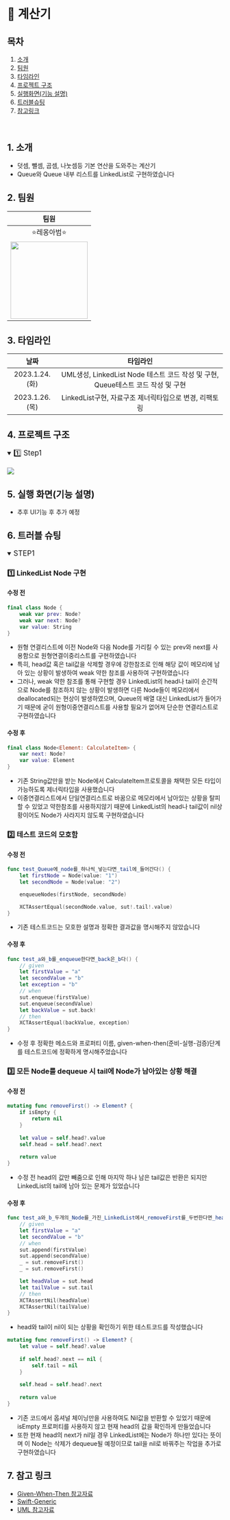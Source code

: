 # 🧮 계산기

## 목차
1. [소개](#1-소개)
2. [팀원](#2-팀원)
3. [타임라인](#3-타임라인)
4. [프로젝트 구조](#4-프로젝트-구조)
5. [실행화면(기능 설명)](#5-실행-화면기능-설명)
6. [트러블슈팅](#6-트러블-슈팅)
7. [참고링크](#7-참고-링크)

<br/>

## 1. 소개
* 덧셈, 뺄셈, 곱셈, 나눗셈등 기본 연산을 도와주는 계산기
* Queue와 Queue 내부 리스트를 LinkedList로 구현하였습니다

## 2. 팀원

|팀원|
|:--:|
|⭐️레옹아범⭐️|
|<img height="180px" src="https://raw.githubusercontent.com/Rhode-park/ios-rock-paper-scissors/step02/image/leonFather.jpeg">|


## 3. 타임라인

|날짜|타임라인|
|:--:|:--:|
|2023.1.24.(화)|UML생성, LinkedList Node 테스트 코드 작성 및 구현, Queue테스트 코드 작성 및 구현|
|2023.1.26.(목)|LinkedList구현, 자료구조 제너릭타입으로 변경, 리팩토링|

## 4. 프로젝트 구조

<details open>
    <summary><big>1️⃣ Step1</big></summary>
    </br>
        <img src="https://github.com/fatherLeon/ios-calculator-app/blob/step1/Step1UML.png?raw=true">
</details>

## 5. 실행 화면(기능 설명)

* 추후 UI기능 후 추가 예정

## 6. 트러블 슈팅

<details open>
    <summary><big>STEP1</big></summary>
    
### 1️⃣ LinkedList Node 구현
#### 수정 전
```swift
final class Node {
    weak var prev: Node?
    weak var next: Node?
    var value: String
}
```

* 원형 연결리스트에 이전 Node와 다음 Node를 가리킬 수 있는 prev와 next를 사용함으로 원형연결이중리스트를 구현하였습니다
* 특히, head값 혹은 tail값을 삭제할 경우에 강한참조로 인해 해당 값이 메모리에 남아 있는 상황이 발생하여 weak 약한 참조를 사용하여 구현하였습니다
* 그러나, weak 약한 참조를 통해 구현할 경우 LinkedList의 head나 tail이 순간적으로 Node를 참조하지 않는 상황이 발생하면 다른 Node들이 메모리에서 deallocated되는 현상이 발생하였으며, Queue의 배열 대신 LinkedList가 들어가기 때문에 굳이 원형이중연결리스트를 사용할 필요가 없어져 단순한 연결리스트로 구현하였습니다
    
#### 수정 후
```swift
final class Node<Element: CalculateItem> {
    var next: Node?
    var value: Element
}
```
* 기존 String값만을 받는 Node에서 CalculateItem프로토콜을 채택한 모든 타입이 가능하도록 제너릭타입을 사용했습니다
* 이중연결리스트에서 단일연결리스트로 바꿈으로 메모리에서 남아있는 상황을 탈피할 수 있었고 약한참조를 사용하지않기 때문에 LinkedList의 head나 tail값이 nil상황이어도 Node가 사라지지 않도록 구현하였습니다
    
### 2️⃣ 테스트 코드의 모호함
#### 수정 전    
```swift
func test_Queue에_node를_하나씩_넣는다면_tail에_들어간다() {
    let firstNode = Node(value: "1")
    let secondNode = Node(value: "2")

    enqueueNodes(firstNode, secondNode)

    XCTAssertEqual(secondNode.value, sut!.tail!.value)
}
```
    
* 기존 테스트코드는 모호한 설명과 정확한 결과값을 명시해주지 않았습니다
    
#### 수정 후
```swift
func test_a와_b를_enqueue한다면_back은_b다() {
    // given
    let firstValue = "a"
    let secondValue = "b"
    let exception = "b"
    // when
    sut.enqueue(firstValue)
    sut.enqueue(secondValue)
    let backValue = sut.back!
    // then
    XCTAssertEqual(backValue, exception)
}
```
    
* 수정 후 정확한 메소드와 프로퍼티 이름, given-when-then(준비-실행-검증)단계를 테스트코드에 정확하게 명시해주었습니다
    
### 3️⃣ 모든 Node를 dequeue 시 tail에 Node가 남아있는 상황 해결
#### 수정 전
```swift
mutating func removeFirst() -> Element? {
    if isEmpty {
        return nil
    }
        
    let value = self.head?.value
    self.head = self.head?.next
        
    return value
} 
```
* 수정 전 head의 값만 빼줌으로 인해 마지막 하나 남은 tail값은 반환은 되지만 LinkedList의 tail에 남아 있는 문제가 있었습니다
    
#### 수정 후
```swift
func test_a와_b_두개의_Node를_가진_LinkedList에서_removeFirst를_두번한다면_head와_tail은_nil이다() {
    // given
    let firstValue = "a"
    let secondValue = "b"
    // when
    sut.append(firstValue)
    sut.append(secondValue)
    _ = sut.removeFirst()
    _ = sut.removeFirst()

    let headValue = sut.head
    let tailValue = sut.tail
    // then
    XCTAssertNil(headValue)
    XCTAssertNil(tailValue)
} 
```
* head와 tail이 nil이 되는 상황을 확인하기 위한 테스트코드를 작성했습니다
    
```swift
mutating func removeFirst() -> Element? {
    let value = self.head?.value
        
    if self.head?.next == nil {
        self.tail = nil
    }
        
    self.head = self.head?.next
        
    return value
}
```
* 기존 코드에서 옵셔널 체이닝만을 사용하여도 Nil값을 반환할 수 있었기 때문에 isEmpty 프로퍼티를 사용하지 않고 현재 head의 값을 확인하게 만들었습니다
* 또한 현재 head의 next가 nil일 경우 LinkedList에는 Node가 하나만 있다는 뜻이며 이 Node는 삭제가 dequeue될 예정이므로 tail을 nil로 바꿔주는 작업을 추가로 구현하였습니다
    
</details>

## 7. 참고 링크
* [Given-When-Then 참고자료](https://brunch.co.kr/@springboot/292)
* [Swift-Generic](https://docs.swift.org/swift-book/LanguageGuide/Generics.html)
* [UML 참고자료](https://zdodev.github.io/uml/swift/UML-Class-Diagram/)
